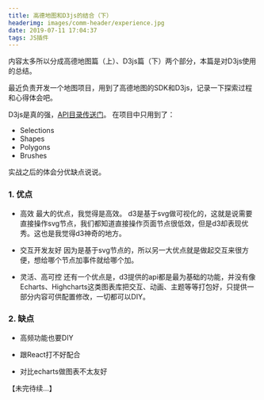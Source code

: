 ```yaml
---
title: 高德地图和D3js的结合（下）
headerimg: images/comm-header/experience.jpg
date: 2019-07-11 17:04:37
tags: JS插件
---
```

内容太多所以分成高德地图篇（上）、D3js篇（下）两个部分，本篇是对D3js使用的总结。
<!-- more -->
<!-- toc -->最近负责开发一个地图项目，用到了高德地图的SDK和D3js，记录一下探索过程和心得体会吧。

D3js是真的强，[API目录传送门](https://github.com/d3/d3/blob/master/API.md)。
在项目中只用到了：
- Selections
- Shapes
- Polygons
- Brushes

实战之后的体会分优缺点说说。

### 1. 优点

- 高效
最大的优点，我觉得是高效。
d3是基于svg做可视化的，这就是说需要直接操作svg节点，我们都知道直接操作页面节点很低效，但是d3却表现优秀。这也是我觉得d3神奇的地方。

- 交互开发友好
因为是基于svg节点的，所以另一大优点就是做起交互来很方便，想给哪个节点加事件就给哪个加。

- 灵活、高可控
还有一个优点是，d3提供的api都是最为基础的功能，并没有像Echarts、Highcharts这类图表库把交互、动画、主题等等打包好，只提供一部分内容可供配置修改，一切都可以DIY。

### 2. 缺点

- 高频功能也要DIY

- 跟React打不好配合

- 对比echarts做图表不太友好

【未完待续...】
